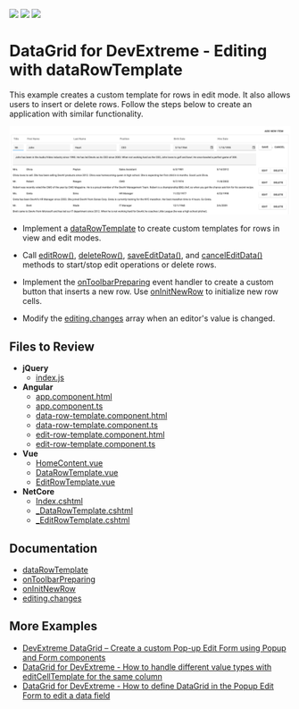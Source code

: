 <!-- default badges list -->
![](https://img.shields.io/endpoint?url=https://codecentral.devexpress.com/api/v1/VersionRange/665039433/23.2.3%2B)
[![](https://img.shields.io/badge/Open_in_DevExpress_Support_Center-FF7200?style=flat-square&logo=DevExpress&logoColor=white)](https://supportcenter.devexpress.com/ticket/details/T1177465)
[![](https://img.shields.io/badge/📖_How_to_use_DevExpress_Examples-e9f6fc?style=flat-square)](https://docs.devexpress.com/GeneralInformation/403183)
<!-- default badges end -->

# DataGrid for DevExtreme - Editing with dataRowTemplate

This example creates a custom template for rows in edit mode. It also allows users to insert or delete rows. Follow the steps below to create an application with similar functionality. 

<div align="center"><img alt="DataGrid for DevExtreme - Editing with dataRowTemplate" src="ediing-with-dataRowTemplate.png" /></div>

- Implement a [dataRowTemplate](https://js.devexpress.com/Documentation/ApiReference/UI_Components/dxDataGrid/Configuration/#dataRowTemplate) to create custom templates for rows in view and edit modes.

- Call [editRow()](https://js.devexpress.com/Documentation/ApiReference/UI_Components/dxDataGrid/Methods/#editRowrowIndex), [deleteRow()](https://js.devexpress.com/Documentation/ApiReference/UI_Components/dxDataGrid/Methods/#deleteRowrowIndex), [saveEditData()](https://js.devexpress.com/Documentation/ApiReference/UI_Components/dxDataGrid/Methods/#saveEditData), and [cancelEditData()](https://js.devexpress.com/Documentation/ApiReference/UI_Components/dxDataGrid/Methods/#cancelEditData) methods to start/stop edit operations or delete rows.

- Implement the [onToolbarPreparing](https://js.devexpress.com/Documentation/ApiReference/UI_Components/dxDataGrid/Configuration/#onToolbarPreparing) event handler to create a custom button that inserts a new row. Use [onInitNewRow](https://js.devexpress.com/Documentation/ApiReference/UI_Components/dxDataGrid/Configuration/#onInitNewRow) to initialize new row cells.

- Modify the [editing.changes](https://js.devexpress.com/Documentation/ApiReference/UI_Components/dxDataGrid/Configuration/editing/changes/) array when an editor's value is changed.

## Files to Review

- **jQuery**
  - [index.js](jQuery/src/index.js)
- **Angular**
  - [app.component.html](Angular/src/app/app.component.html)
  - [app.component.ts](Angular/src/app/app.component.ts)
  - [data-row-template.component.html](Angular/src/app/data-row-template/data-row-template.component.html)
  - [data-row-template.component.ts](Angular/src/app/data-row-template/data-row-template.component.ts)
  - [edit-row-template.component.html](Angular/src/app/edit-row-template/edit-row-template.component.html)
  - [edit-row-template.component.ts](Angular/src/app/edit-row-template/edit-row-template.component.ts)
- **Vue**
  - [HomeContent.vue](Vue/src/components/HomeContent.vue)
  - [DataRowTemplate.vue](Vue/src/components/DataRowTemplate.vue)
  - [EditRowTemplate.vue](Vue/src/components/EditRowTemplate.vue)
- **NetCore**
  - [Index.cshtml](ASP.NET%20Core/Views/Home/Index.cshtml)
  - [_DataRowTemplate.cshtml](ASP.NET%20Core/Views/Home/_DataRowTemplate.cshtml)
  - [_EditRowTemplate.cshtml](ASP.NET%20Core/Views/Home/_EditRowTemplate.cshtml)

## Documentation

- [dataRowTemplate](https://js.devexpress.com/Documentation/ApiReference/UI_Components/dxDataGrid/Configuration/#dataRowTemplate)
- [onToolbarPreparing](https://js.devexpress.com/Documentation/ApiReference/UI_Components/dxDataGrid/Configuration/#onToolbarPreparing)
- [onInitNewRow](https://js.devexpress.com/Documentation/ApiReference/UI_Components/dxDataGrid/Configuration/#onInitNewRow)
- [editing.changes](https://js.devexpress.com/Documentation/ApiReference/UI_Components/dxDataGrid/Configuration/editing/changes/)

## More Examples

- [DevExtreme DataGrid – Create a custom Pop-up Edit Form using Popup and Form components](https://github.com/DevExpress-Examples/devextreme-datagrid-custom-editing-form)
- [DataGrid for DevExtreme - How to handle different value types with editCellTemplate for the same column](https://github.com/DevExpress-Examples/devextreme-datagrid-dynamic-type-column)
- [DataGrid for DevExtreme - How to define DataGrid in the Popup Edit Form to edit a data field](https://github.com/DevExpress-Examples/devextreme-datagrid-show-grid-in-popup-edit-form)
